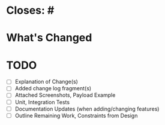 <!--
    Thank you for your interest in contributing! Please note
    that our contribution policy recommends that a feature request or bug
    report be opened for approval prior to filing a pull request. This
    helps avoid wasting time and effort on something that we might not
    be able to accept.

    Please indicate the relevant feature request or bug report below.
-->
# Closes: #<ISSUE NUMBER GOES HERE>

# What's Changed
<!--
    Please include:
    - A summary of the proposed changes
    - A sectioned breakdown for larger features under ## subheadings
    - Screenshots, example payloads where relevant:
      - Before/After for bugfixes
      - Using a new feature
-->

# TODO
<!--
    Please feel free to update todos to keep track of your own notes for WIP PRs.
-->
- [ ] Explanation of Change(s)
- [ ] Added change log fragment(s)
- [ ] Attached Screenshots, Payload Example
- [ ] Unit, Integration Tests
- [ ] Documentation Updates (when adding/changing features)
- [ ] Outline Remaining Work, Constraints from Design
